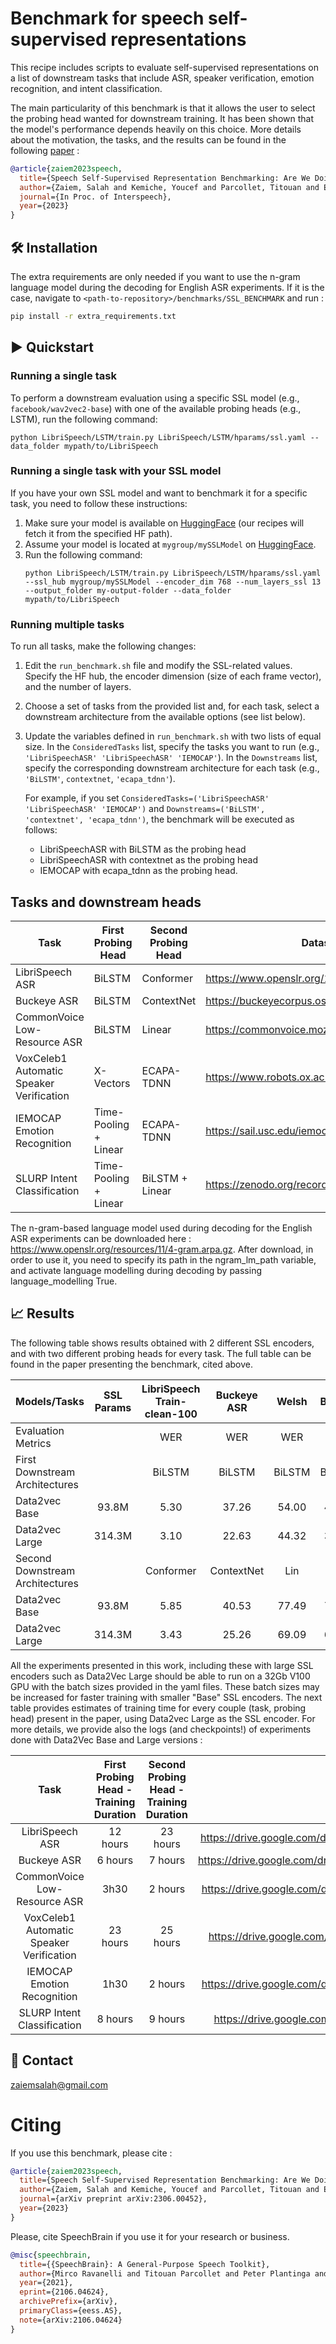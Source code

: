 # Benchmark for speech self-supervised representations
This recipe includes scripts to evaluate self-supervised representations on a list of downstream tasks that include ASR, speaker verification, emotion recognition, and intent classification. 

The main particularity of this benchmark is that it allows the user to select the probing head wanted for downstream training. It has been shown that the model's performance depends heavily on this choice. More details about the motivation, the tasks, and the results can be found in the following [paper](https://arxiv.org/abs/2306.00452) :

```bibtex
@article{zaiem2023speech,
  title={Speech Self-Supervised Representation Benchmarking: Are We Doing it Right?},
  author={Zaiem, Salah and Kemiche, Youcef and Parcollet, Titouan and Essid, Slim and Ravanelli, Mirco},
  journal={In Proc. of Interspeech},
  year={2023}
}
```

## 🛠️️ Installation
The extra requirements are only needed if you want to use the n-gram language model during the decoding for English ASR experiments. If it is the case, navigate to `<path-to-repository>/benchmarks/SSL_BENCHMARK` and run :

```bash
pip install -r extra_requirements.txt
```
## ▶️ Quickstart

### Running a single task

To perform a downstream evaluation using a specific SSL model (e.g., `facebook/wav2vec2-base`) with one of the available probing heads (e.g., LSTM), run the following command:
   ```
   python LibriSpeech/LSTM/train.py LibriSpeech/LSTM/hparams/ssl.yaml --data_folder mypath/to/LibriSpeech
   ```

### Running a single task with your SSL model

If you have your own SSL model and want to benchmark it for a specific task, you need to follow these instructions:

1. Make sure your model is available on [HuggingFace](https://huggingface.co/) (our recipes will fetch it from the specified HF path).
2. Assume your model is located at `mygroup/mySSLModel` on [HuggingFace](https://huggingface.co/).
3. Run the following command:
   ```
   python LibriSpeech/LSTM/train.py LibriSpeech/LSTM/hparams/ssl.yaml --ssl_hub mygroup/mySSLModel --encoder_dim 768 --num_layers_ssl 13 --output_folder my-output-folder --data_folder mypath/to/LibriSpeech
   ```

### Running multiple tasks

To run all tasks, make the following changes:

1. Edit the `run_benchmark.sh` file and modify the SSL-related values. Specify the HF hub, the encoder dimension (size of each frame vector), and the number of layers.
2. Choose a set of tasks from the provided list and, for each task, select a downstream architecture from the available options (see list below).
3. Update the variables defined in `run_benchmark.sh` with two lists of equal size. In the `ConsideredTasks` list, specify the tasks you want to run (e.g., `'LibriSpeechASR' 'LibriSpeechASR' 'IEMOCAP'`). In the `Downstreams` list, specify the corresponding downstream architecture for each task (e.g., `'BiLSTM'`, `contextnet`, `'ecapa_tdnn'`).
   
   For example, if you set `ConsideredTasks=('LibriSpeechASR' 'LibriSpeechASR' 'IEMOCAP')` and `Downstreams=('BiLSTM', 'contextnet', 'ecapa_tdnn')`, the benchmark will be executed as follows:
   - LibriSpeechASR with BiLSTM as the probing head
   - LibriSpeechASR with contextnet as the probing head
   - IEMOCAP with ecapa_tdnn as the probing head.

## Tasks and downstream heads

| Task                                     | First Probing Head    | Second Probing Head | Dataset Download                                         |
|------------------------------------------|-----------------------|---------------------|----------------------------------------------------------|
| LibriSpeech ASR                          | BiLSTM                | Conformer           | https://www.openslr.org/12                               |
| Buckeye ASR                              | BiLSTM                | ContextNet          | https://buckeyecorpus.osu.edu/                           |
| CommonVoice Low-Resource  ASR            | BiLSTM                | Linear              | https://commonvoice.mozilla.org/fr                       |
| VoxCeleb1 Automatic Speaker Verification | X-Vectors             | ECAPA-TDNN          | https://www.robots.ox.ac.uk/~vgg/data/voxceleb/vox1.html |
| IEMOCAP Emotion Recognition              | Time-Pooling + Linear | ECAPA-TDNN          | https://sail.usc.edu/iemocap/                            |
| SLURP Intent Classification              | Time-Pooling + Linear | BiLSTM + Linear     | https://zenodo.org/record/4274930                        |

The n-gram-based language model used during decoding for the English ASR experiments can be downloaded here : https://www.openslr.org/resources/11/4-gram.arpa.gz. After download, in order to use it, you need to specify its path in the ngram\_lm\_path variable, and activate language modelling during decoding by passing language\_modelling True.

## 📈️ Results

The following table shows results obtained with 2 different SSL encoders, and with two different probing heads for every task. The full table can be found in the paper presenting the benchmark, cited above.

| Models/Tasks                    | SSL Params | LibriSpeech Train-clean-100 | Buckeye ASR |  Welsh | Basque  |  VoxCeleb1 |       IEMOCAP      | SLURP Scenario identification |
|---------------------------------|:----------:|:---------------------------:|:-----------:|:------:|:-------:|:----------:|:------------------:|:-----------------------------:|
| Evaluation Metrics              |            |             WER             |     WER     |   WER  |   WER   |     EER    |      Accuracy      |            Accuracy           |
| First Downstream Architectures  |            |            BiLSTM           |    BiLSTM   | BiLSTM |  BiLSTM |  X-Vectors | Time-pool + Linear |       Time-pool + Linear      |
| Data2vec Base                   |    93.8M   |             5.30            |    37.26    |  54.00 |  46.37  |    5.43    |        63.0        |              56.9             |
| Data2vec Large                  |   314.3M   |             3.10            |    22.63    |  44.32 |  38.23  |    4.89    |        64.1        |              69.8             |
| Second Downstream Architectures |            |          Conformer          |  ContextNet |   Lin  |   Lin   | ECAPA-TDNN |     ECAPA-TDNN     |        BiLSTM + Linear        |
| Data2vec Base                   |    93.8M   |             5.85            |    40.53    |  77.49 |  75.26  |    3.75    |         72         |              73.4             |
| Data2vec Large                  |   314.3M   |             3.43            |    25.26    |  69.09 |  63.31  |    2.67    |        71.3        |              79.9             |

All the experiments presented in this work, including these with large SSL encoders such as Data2Vec Large should be able to run on a 32Gb V100 GPU with the batch sizes provided in the yaml files. These batch sizes may be increased for faster training with smaller "Base" SSL encoders. The next table provides estimates of training time for every couple (task, probing head) present in the paper, using Data2vec Large as the SSL encoder. For more details, we provide also the logs (and checkpoints!) of experiments done with Data2Vec Base and Large versions :

|                   Task                   | First Probing Head - Training Duration | Second Probing Head - Training Duration |                            Data2Vec Base Logs                            | Data2Vec Large Logs                                                      |
|:----------------------------------------:|:--------------------------------------:|:---------------------------------------:|:------------------------------------------------------------------------:|--------------------------------------------------------------------------|
| LibriSpeech ASR                          | 12 hours                               | 23 hours                                | https://drive.google.com/drive/folders/1qOPyNVbxXst6XOAogcU5FQLR5O2p8SzI | https://drive.google.com/drive/folders/1pNMDsjZDSXMSSp3N0aV9SCja4rPlFAUJ |
| Buckeye ASR                              | 6 hours                                | 7 hours                                 | https://drive.google.com/drive/folders/1wr\_DRXM3MkSZLzhSygeuzGfwP2Ek63bc | https://drive.google.com/drive/folders/13XechHlu4Kj4gg-E7vfHfvE0qG1GSItj |
| CommonVoice Low-Resource ASR             | 3h30                                   | 2 hours                                 | https://drive.google.com/drive/folders/1PaRWMTPe0hltTgCEfTptHc4iOwQMgZ8o | https://drive.google.com/drive/folders/1OVzqBE-3tRYDJ9Wi8Zf4q6-RI82lCX5D |
| VoxCeleb1 Automatic Speaker Verification | 23 hours                               | 25 hours                                | https://drive.google.com/drive/folders/1Jt9obJZL-c1VwCuhu5i7ul2zreZ7hqru | https://drive.google.com/drive/folders/19Y1vOzmUEH\_40HPkSb2nlUEKdU6nataE |
| IEMOCAP Emotion Recognition              | 1h30                                   | 2 hours                                 | https://drive.google.com/drive/folders/15RBDGU7r7rIH3QIDW4ZvknstQyOVb\_eJ | https://drive.google.com/drive/folders/1F\_fU-q994Y-N6Ix05BloZi1cggoYO1BU |
| SLURP Intent Classification              | 8 hours                                | 9 hours                                 | https://drive.google.com/drive/folders/1lPRZrfyIxREq7Ol54jqF3yJtdlGaY75g | https://drive.google.com/drive/folders/1w3ICpWjmnGbyVqEdqNpta7tBqkJRzMs_ |

## 📧 Contact

[zaiemsalah@gmail.com](mailto:zaiemsalah@gmail.com)

# **Citing**
If you use this benchmark, please cite :

```bibtex
@article{zaiem2023speech,
  title={Speech Self-Supervised Representation Benchmarking: Are We Doing it Right?},
  author={Zaiem, Salah and Kemiche, Youcef and Parcollet, Titouan and Essid, Slim and Ravanelli, Mirco},
  journal={arXiv preprint arXiv:2306.00452},
  year={2023}
}
```
Please, cite SpeechBrain if you use it for your research or business.

```bibtex
@misc{speechbrain,
  title={{SpeechBrain}: A General-Purpose Speech Toolkit},
  author={Mirco Ravanelli and Titouan Parcollet and Peter Plantinga and Aku Rouhe and Samuele Cornell and Loren Lugosch and Cem Subakan and Nauman Dawalatabad and Abdelwahab Heba and Jianyuan Zhong and Ju-Chieh Chou and Sung-Lin Yeh and Szu-Wei Fu and Chien-Feng Liao and Elena Rastorgueva and François Grondin and William Aris and Hwidong Na and Yan Gao and Renato De Mori and Yoshua Bengio},
  year={2021},
  eprint={2106.04624},
  archivePrefix={arXiv},
  primaryClass={eess.AS},
  note={arXiv:2106.04624}
}
```
